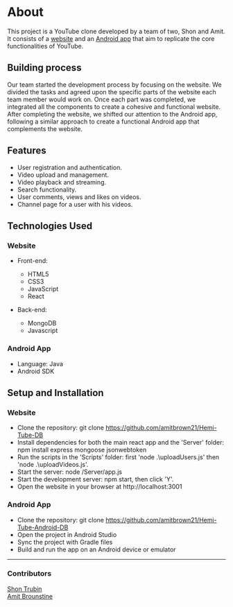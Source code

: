 # About
This project is a YouTube clone developed by a team of two, Shon and Amit. It consists of a [website](https://github.com/amitbrown21/Hemi-Tube-DB) and an [Android app](https://github.com/amitbrown21/Hemi-Tube-Android-DB) that aim to replicate the core functionalities of YouTube.

## Building process

Our team started the development process by focusing on the website. We divided the tasks and agreed upon the specific parts of the website each team member would work on. Once each part was completed, we integrated all the components to create a cohesive and functional website. After completing the website, we shifted our attention to the Android app, following a similar approach to create a functional Android app that complements the website.

## Features

- User registration and authentication.
- Video upload and management.
- Video playback and streaming.
- Search functionality.
- User comments, views and likes on videos.
- Channel page for a user with his videos.

## Technologies Used
### Website

- Front-end:

  - HTML5
  - CSS3
  - JavaScript
  - React

- Back-end:
  - MongoDB
  - Javascript

### Android App

- Language: Java
- Android SDK

## Setup and Installation
### Website

- Clone the repository: git clone https://github.com/amitbrown21/Hemi-Tube-DB
- Install dependencies for both the main react app and the 'Server' folder: npm install express mongoose jsonwebtoken
- Run the scripts in the 'Scripts' folder: first   'node .\uploadUsers.js' then 'node .\uploadVideos.js'.
- Start the server: node /Server/app.js
- Start the development server: npm start, then click 'Y'.
- Open the website in your browser at http://localhost:3001

### Android App

- Clone the repository: git clone https://github.com/amitbrown21/Hemi-Tube-Android-DB
- Open the project in Android Studio
- Sync the project with Gradle files
- Build and run the app on an Android device or emulator

---

### Contributors
 
[Shon Trubin](https://github.com/ShonTrubin)  
[Amit Brounstine](https://github.com/amitbrown21)  
